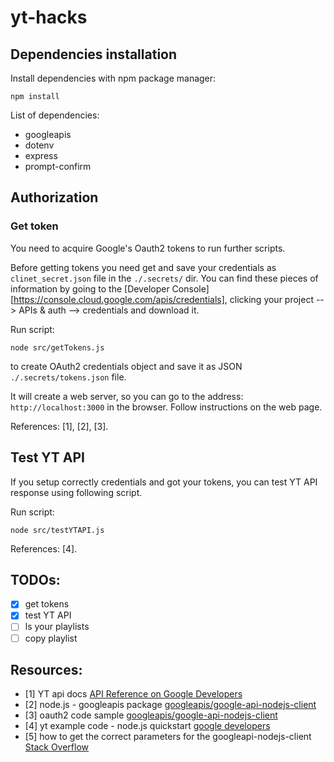 # yt-hacks

## Dependencies installation

Install dependencies with npm package manager:

```
npm install
```

List of dependencies:

- googleapis
- dotenv
- express
- prompt-confirm

## Authorization  

### Get token

You need to acquire Google's Oauth2 tokens to run further scripts.

Before getting tokens you need get and save your credentials as `clinet_secret.json` file in the `./.secrets/` dir.
You can find these pieces of information by going to the [Developer Console][https://console.cloud.google.com/apis/credentials],
clicking your project --> APIs & auth --> credentials and download it.

Run script:

```
node src/getTokens.js
```

to create OAuth2 credentials object and save it
as JSON `./.secrets/tokens.json` file.

It will create a web server, so you can go to the address: `http://localhost:3000` in the browser.
Follow instructions on the web page.

References: [1], [2], [3].

## Test YT API

If you setup correctly credentials and got your tokens, you can test YT API response using following script.

Run script:

```
node src/testYTAPI.js
```

References: [4].

## TODOs:

- [x] get tokens
- [x] test YT API
- [ ] ls your playlists
- [ ] copy playlist

## Resources:

- [1] YT api docs [API Reference on Google Developers](https://developers.google.com/youtube/v3/docs/)
- [2] node.js - googleapis package [googleapis/google-api-nodejs-client](https://github.com/googleapis/google-api-nodejs-client#getting-supported-apis)
- [3] oauth2 code sample [googleapis/google-api-nodejs-client](https://github.com/googleapis/google-api-nodejs-client/blob/master/samples/oauth2.js)
- [4] yt example code - node.js quickstart [google developers](https://developers.google.com/youtube/v3/quickstart/nodejs)
- [5] how to get the correct parameters for the googleapi-nodejs-client [Stack Overflow](https://stackoverflow.com/questions/61749543/how-to-get-the-correct-parameters-for-the-googleapi-nodejs-client/61763636#61763636)
